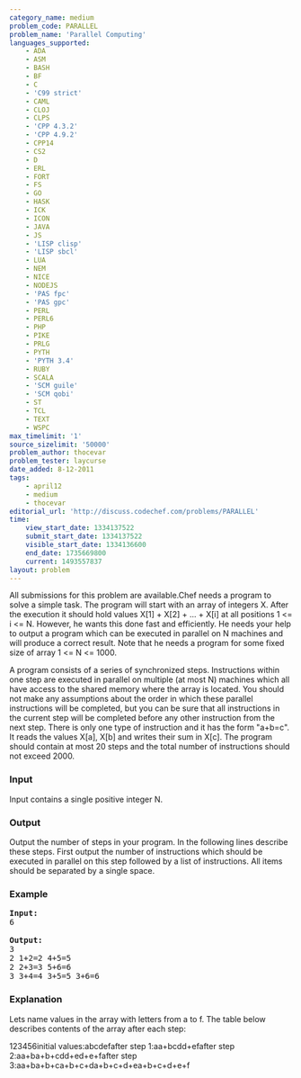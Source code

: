 ```yaml
---
category_name: medium
problem_code: PARALLEL
problem_name: 'Parallel Computing'
languages_supported:
    - ADA
    - ASM
    - BASH
    - BF
    - C
    - 'C99 strict'
    - CAML
    - CLOJ
    - CLPS
    - 'CPP 4.3.2'
    - 'CPP 4.9.2'
    - CPP14
    - CS2
    - D
    - ERL
    - FORT
    - FS
    - GO
    - HASK
    - ICK
    - ICON
    - JAVA
    - JS
    - 'LISP clisp'
    - 'LISP sbcl'
    - LUA
    - NEM
    - NICE
    - NODEJS
    - 'PAS fpc'
    - 'PAS gpc'
    - PERL
    - PERL6
    - PHP
    - PIKE
    - PRLG
    - PYTH
    - 'PYTH 3.4'
    - RUBY
    - SCALA
    - 'SCM guile'
    - 'SCM qobi'
    - ST
    - TCL
    - TEXT
    - WSPC
max_timelimit: '1'
source_sizelimit: '50000'
problem_author: thocevar
problem_tester: laycurse
date_added: 8-12-2011
tags:
    - april12
    - medium
    - thocevar
editorial_url: 'http://discuss.codechef.com/problems/PARALLEL'
time:
    view_start_date: 1334137522
    submit_start_date: 1334137522
    visible_start_date: 1334136600
    end_date: 1735669800
    current: 1493557837
layout: problem
---
```

All submissions for this problem are available.Chef needs a program to solve a simple task. The program will start with an array of integers X. After the execution it should hold values X\[1\] + X\[2\] + ... + X\[i\] at all positions 1 &lt;= i &lt;= N. However, he wants this done fast and efficiently. He needs your help to output a program which can be executed in parallel on N machines and will produce a correct result. Note that he needs a program for some fixed size of array 1 &lt;= N &lt;= 1000.

A program consists of a series of synchronized steps. Instructions within one step are executed in parallel on multiple (at most N) machines which all have access to the shared memory where the array is located. You should not make any assumptions about the order in which these parallel instructions will be completed, but you can be sure that all instructions in the current step will be completed before any other instruction from the next step. There is only one type of instruction and it has the form "a+b=c". It reads the values X\[a\], X\[b\] and writes their sum in X\[c\]. The program should contain at most 20 steps and the total number of instructions should not exceed 2000.

### Input

Input contains a single positive integer N.

### Output

Output the number of steps in your program. In the following lines describe these steps. First output the number of instructions which should be executed in parallel on this step followed by a list of instructions. All items should be separated by a single space.

### Example

<pre>
<b>Input:</b>
6

<b>Output:</b>
3
2 1+2=2 4+5=5
2 2+3=3 5+6=6
3 3+4=4 3+5=5 3+6=6
</pre>
### Explanation

Lets name values in the array with letters from a to f. The table below describes contents of the array after each step:

 123456initial values:abcdefafter step 1:aa+bcdd+efafter step 2:aa+ba+b+cdd+ed+e+fafter step 3:aa+ba+b+ca+b+c+da+b+c+d+ea+b+c+d+e+f
